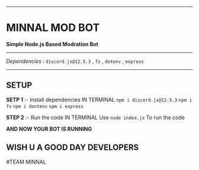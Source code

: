 ****
# MINNAL MOD BOT

**Simple Node.js Based Modration Bot**

****
*Dependencies* : `discord.js@12.5.3` , `fs` , `dotenv` , `express`

****
## SETUP 

**SETP 1** :- Install dependencies
IN TERMINAL
`npm i discord.js@12.5.3`
`npm i fs`
`npm i dontenv`
`npm i express`

**STEP 2** :- Run the code
IN TERMINAL
Use `node index.js` To run the code

**AND NOW YOUR BOT IS RUNNING**

## WISH U A GOOD DAY DEVELOPERS

#TEAM MINNAL


